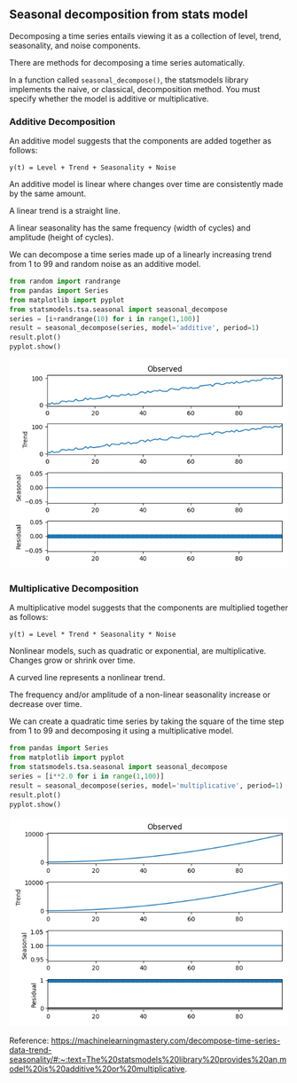 ## Seasonal decomposition from stats model
Decomposing a time series entails viewing it as a collection of
level, trend, seasonality, and noise components.

There are methods for decomposing a time series automatically.

In a function called `seasonal_decompose()`, the statsmodels library implements the naive, or classical, 
decomposition method. You must specify whether the model is additive or multiplicative.

### Additive Decomposition

An additive model suggests that the components are added together as follows:

```
y(t) = Level + Trend + Seasonality + Noise
```

An additive model is linear where changes over time are consistently made by the same amount.

A linear trend is a straight line.

A linear seasonality has the same frequency (width of cycles) and amplitude (height of cycles).

We can decompose a time series made up of a linearly increasing trend from 1 to 99 and random noise 
as an additive model.

```python
from random import randrange
from pandas import Series
from matplotlib import pyplot
from statsmodels.tsa.seasonal import seasonal_decompose
series = [i+randrange(10) for i in range(1,100)]
result = seasonal_decompose(series, model='additive', period=1)
result.plot()
pyplot.show()
```

![img.png](img.png)

### Multiplicative Decomposition

A multiplicative model suggests that the components are multiplied together as follows:
```
y(t) = Level * Trend * Seasonality * Noise
```
Nonlinear models, such as quadratic or exponential, are multiplicative. Changes grow or shrink over time.

A curved line represents a nonlinear trend.

The frequency and/or amplitude of a non-linear seasonality increase or decrease over time.

We can create a quadratic time series by taking the square of the time step from 1 to 99 and decomposing 
it using a multiplicative model.

```python
from pandas import Series
from matplotlib import pyplot
from statsmodels.tsa.seasonal import seasonal_decompose
series = [i**2.0 for i in range(1,100)]
result = seasonal_decompose(series, model='multiplicative', period=1)
result.plot()
pyplot.show()
```
![img_1.png](img_1.png)

Reference: https://machinelearningmastery.com/decompose-time-series-data-trend-seasonality/#:~:text=The%20statsmodels%20library%20provides%20an,model%20is%20additive%20or%20multiplicative.